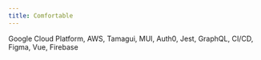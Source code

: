 ```yaml
---
title: Comfortable
---
```


Google Cloud Platform, AWS, Tamagui, MUI, Auth0, Jest, GraphQL, CI/CD, Figma, Vue, Firebase